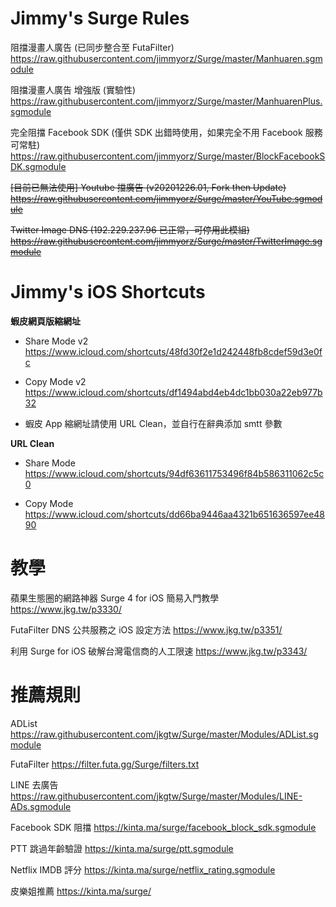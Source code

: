 # Jimmy's Surge Rules

阻擋漫畫人廣告 (已同步整合至 FutaFilter)
https://raw.githubusercontent.com/jimmyorz/Surge/master/Manhuaren.sgmodule


阻擋漫畫人廣告 增強版 (實驗性)
https://raw.githubusercontent.com/jimmyorz/Surge/master/ManhuarenPlus.sgmodule


完全阻擋 Facebook SDK (僅供 SDK 出錯時使用，如果完全不用 Facebook 服務可常駐)
https://raw.githubusercontent.com/jimmyorz/Surge/master/BlockFacebookSDK.sgmodule


~~[目前已無法使用] Youtube 擋廣告 (v20201226.01, Fork then Update)~~
~~https://raw.githubusercontent.com/jimmyorz/Surge/master/YouTube.sgmodule~~


~~Twitter Image DNS (192.229.237.96 已正常，可停用此模組)~~
~~https://raw.githubusercontent.com/jimmyorz/Surge/master/TwitterImage.sgmodule~~


# Jimmy's iOS Shortcuts

**蝦皮網頁版縮網址**
* Share Mode v2
https://www.icloud.com/shortcuts/48fd30f2e1d242448fb8cdef59d3e0fc

* Copy Mode v2
https://www.icloud.com/shortcuts/df1494abd4eb4dc1bb030a22eb977b32
* 蝦皮 App 縮網址請使用 URL Clean，並自行在辭典添加 smtt 參數

**URL Clean**
* Share Mode
https://www.icloud.com/shortcuts/94df63611753496f84b586311062c5c0

* Copy Mode
https://www.icloud.com/shortcuts/dd66ba9446aa4321b651636597ee4890


# 教學
蘋果生態圈的網路神器 Surge 4 for iOS 簡易入門教學
https://www.jkg.tw/p3330/

FutaFilter DNS 公共服務之 iOS 設定方法
https://www.jkg.tw/p3351/

利用 Surge for iOS 破解台灣電信商的人工限速
https://www.jkg.tw/p3343/


# 推薦規則
ADList
https://raw.githubusercontent.com/jkgtw/Surge/master/Modules/ADList.sgmodule

FutaFilter
https://filter.futa.gg/Surge/filters.txt

LINE 去廣告
https://raw.githubusercontent.com/jkgtw/Surge/master/Modules/LINE-ADs.sgmodule

Facebook SDK 阻擋
https://kinta.ma/surge/facebook_block_sdk.sgmodule

PTT 跳過年齡驗證
https://kinta.ma/surge/ptt.sgmodule

Netflix IMDB 評分
https://kinta.ma/surge/netflix_rating.sgmodule

皮樂姐推薦
https://kinta.ma/surge/
